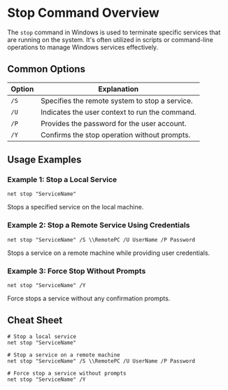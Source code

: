 # Stop Command Overview

The `stop` command in Windows is used to terminate specific services that are running on the system. It's often utilized in scripts or command-line operations to manage Windows services effectively.

## Common Options

| Option        | Explanation                                    |
|---------------|------------------------------------------------|
| `/S`          | Specifies the remote system to stop a service. |
| `/U`          | Indicates the user context to run the command. |
| `/P`          | Provides the password for the user account.    |
| `/Y`          | Confirms the stop operation without prompts.   |

## Usage Examples

### Example 1: Stop a Local Service

```shell
net stop "ServiceName"
```
Stops a specified service on the local machine.

### Example 2: Stop a Remote Service Using Credentials

```shell
net stop "ServiceName" /S \\RemotePC /U UserName /P Password
```
Stops a service on a remote machine while providing user credentials.

### Example 3: Force Stop Without Prompts

```shell
net stop "ServiceName" /Y
```
Force stops a service without any confirmation prompts.

## Cheat Sheet

```shell
# Stop a local service
net stop "ServiceName"

# Stop a service on a remote machine
net stop "ServiceName" /S \\RemotePC /U UserName /P Password

# Force stop a service without prompts
net stop "ServiceName" /Y
```
